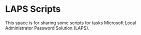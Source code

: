 # LAPS Scripts

This space is for sharing some scripts for tasks Microsoft Local Administrator Password Solution (LAPS).
